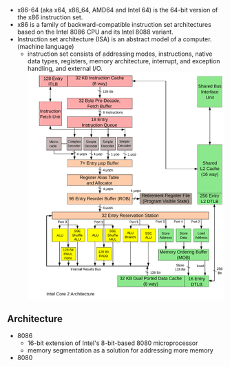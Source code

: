- x86-64 (aka x64, x86_64, AMD64 and Intel 64) is the 64-bit version of the x86 instruction set. 
- x86 is a family of backward-compatible instruction set architectures based on the Intel 8086 CPU and its Intel 8088 variant.
- Instruction set architecture (ISA) is an abstract model of a computer.(machine language)
  - instruction set consists of addressing modes, instructions, native data types, registers, memory architecture, interrupt, and exception handling, and external I/O.
  ![micro architecture](./img/intel_core_microarchitecture.svg)

## Architecture
- 8086
  -  16-bit extension of Intel's 8-bit-based 8080 microprocessor
  -  memory segmentation as a solution for addressing more memory
- 8080
